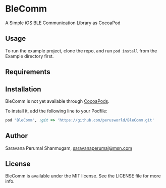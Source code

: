 # BleComm
A Simple iOS BLE Communication Library as CocoaPod

## Usage

To run the example project, clone the repo, and run `pod install` from the Example directory first.

## Requirements

## Installation

BleComm is not yet available through [CocoaPods](http://cocoapods.org). 

To install it, add the following line to your Podfile:

```ruby
pod "BleComm", :git => 'https://github.com/perusworld/BleComm.git'
```

## Author

Saravana Perumal Shanmugam, saravanaperumal@msn.com

## License

BleComm is available under the MIT license. See the LICENSE file for more info.

